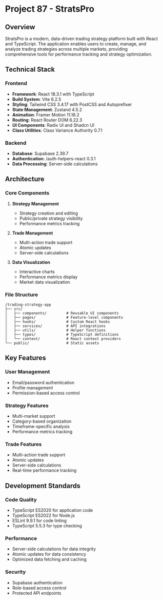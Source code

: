 # Project 87 - StratsPro

## Overview
StratsPro is a modern, data-driven trading strategy platform built with React and TypeScript. The application enables users to create, manage, and analyze trading strategies across multiple markets, providing comprehensive tools for performance tracking and strategy optimization.

## Technical Stack

### Frontend
- **Framework**: React 18.3.1 with TypeScript
- **Build System**: Vite 6.2.5
- **Styling**: Tailwind CSS 3.4.17 with PostCSS and Autoprefixer
- **State Management**: Zustand 4.5.2
- **Animation**: Framer Motion 11.18.2
- **Routing**: React Router DOM 6.22.3
- **UI Components**: Radix UI and Shadcn UI
- **Class Utilities**: Class Variance Authority 0.7.1

### Backend
- **Database**: Supabase 2.39.7
- **Authentication**: /auth-helpers-react 0.3.1
- **Data Processing**: Server-side calculations

## Architecture

### Core Components
1. **Strategy Management**
   - Strategy creation and editing
   - Public/private strategy visibility
   - Performance metrics tracking

2. **Trade Management**
   - Multi-action trade support
   - Atomic updates
   - Server-side calculations

3. **Data Visualization**
   - Interactive charts
   - Performance metrics display
   - Market data visualization

### File Structure
```
/trading-strategy-app
├── src/
│   ├── components/         # Reusable UI components
│   ├── pages/              # Feature-level components
│   ├── hooks/              # Custom React hooks
│   ├── services/           # API integrations
│   ├── utils/              # Helper functions
│   ├── types/              # TypeScript definitions
│   └── context/            # React context providers
└── public/                 # Static assets
```

## Key Features

### User Management
- Email/password authentication
- Profile management
- Permission-based access control

### Strategy Features
- Multi-market support
- Category-based organization
- Timeframe-specific analysis
- Performance metrics tracking

### Trade Features
- Multi-action trade support
- Atomic updates
- Server-side calculations
- Real-time performance tracking

## Development Standards

### Code Quality
- TypeScript ES2020 for application code
- TypeScript ES2022 for Node.js
- ESLint 9.9.1 for code linting
- TypeScript 5.5.3 for type checking

### Performance
- Server-side calculations for data integrity
- Atomic updates for data consistency
- Optimized data fetching and caching

### Security
- Supabase authentication
- Role-based access control
- Protected API endpoints
